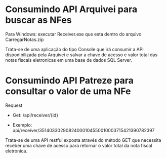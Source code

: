 # Consumindo API Arquivei para buscar as NFes

Para Windows: executar Receiver.exe que esta dentro do arquivo CarregarNotas.zip

Trata-se de uma aplicação do tipo Console que irá consumir a API disponibilizada pela Arquivei e salvar a chave de acesso e valor total das notas fiscais eletronicas em uma base de dados SQL Server.


# Consumindo API Patreze para consultar o valor de uma NFe

Request
- Get: /api/receiver/{id}

- Exemplo: api/receiver/35140330290824000104550010003715421390782397

Trata-se de uma API restful exposta através do método GET que necessita receber uma chave de acesso para retornar o valor total da nota fiscal eletronica.
